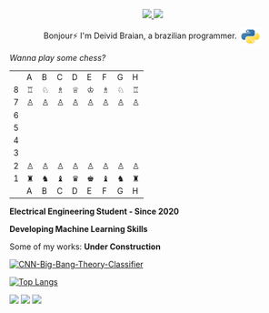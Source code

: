 
<p align="center">
    <a href="https://www.linkedin.com/in/deividsmarzaro/">
    <img src="https://img.shields.io/badge/LinkedIn-307cc5?style=for-the-badge&logo=linkedin&logoColor=white"/>
    </a>
    <img src="https://komarev.com/ghpvc/?username=braiansmarzaro&style=for-the-badge"/>
</p>

<p align="center">
    Bonjour⚡ I'm Deivid Braian, a brazilian programmer.
    <a href = "https://www.codewars.com/users/BraianSmarzaro" target="_blank">
    <img align="center" alt="Braian-Python" height="30" width="40" src="https://raw.githubusercontent.com/devicons/devicon/master/icons/python/python-original.svg"/>
    </a>
</p>

_Wanna play some chess?_

<p align="center">
<table>
  <tr>
    <td></td>
    <td class="label">A</td>
    <td class="label">B</td>
    <td class="label">C</td>
    <td class="label">D</td>
    <td class="label">E</td>
    <td class="label">F</td>
    <td class="label">G</td>
    <td class="label">H</td>
  </tr>
  <tr>
    <td class="label">8</td>
    <td class="white">♖</td>
    <td class="black">♘</td>
    <td class="white">♗</td>
    <td class="black">♕</td>
    <td class="white">♔</td>
    <td class="black">♗</td>
    <td class="white">♘</td>
    <td class="black">♖</td>
  </tr>
  <tr>
    <td class="label">7</td>
    <td class="black">♙</td>
    <td class="black">♙</td>
    <td class="black">♙</td>
    <td class="black">♙</td>
    <td class="black">♙</td>
    <td class="black">♙</td>
    <td class="black">♙</td>
    <td class="black">♙</td>
  </tr>
  <tr>
    <td class="label">6</td>
    <td class="white"></td>
    <td class="black"></td>
    <td class="white"></td>
    <td class="black"></td>
    <td class="white"></td>
    <td class="black"></td>
    <td class="white"></td>
    <td class="black"></td>
  </tr>
  <tr>
    <td class="label">5</td>
    <td class="black"></td>
    <td class="white"></td>
    <td class="black"></td>
    <td class="white"></td>
    <td class="black"></td>
    <td class="white"></td>
    <td class="black"></td>
    <td class="white"></td>
  </tr>
  <tr>
    <td class="label">4</td>
    <td class="white"></td>
    <td class="black"></td>
    <td class="white"></td>
    <td class="black"></td>
    <td class="white"></td>
    <td class="black"></td>
    <td class="white"></td>
    <td class="black"></td>
  <tr>
    <td class="label">3</td>
    <td class="black"></td>
    <td class="white"></td>
    <td class="black"></td>
    <td class="white"></td>
    <td class="black"></td>
    <td class="white"></td>
    <td class="black"></td>
    <td class="white"></td>
  </tr>
  <tr>
    <td class="label">2</td>
    <td class="white">♙</td>
    <td class="white">♙</td>
    <td class="white">♙</td>
    <td class="white">♙</td>
    <td class="white">♙</td>
    <td class="white">♙</td>
    <td class="white">♙</td>
    <td class="white">♙</td>
  </tr>
  <tr>
    <td class="label">1</td>
    <td class="white">♜</td>
    <td class="white">♞</td>
    <td class="white">♝</td>
    <td class="white">♛</td>
    <td class="white">♚</td>
    <td class="white">♝</td>
    <td class="white">♞</td>
    <td class="white">♜</td>
  </tr>

  <tr>
    <td></td>
    <td class="label">A</td>
    <td class="label">B</td>
    <td class="label">C</td>
    <td class="label">D</td>
    <td class="label">E</td>
    <td class="label">F</td>
    <td class="label">G</td>
    <td class="label">H</td>
  </tr>
</table>
</p>

**Electrical Engineering Student - Since 2020**

**Developing Machine Learning Skills**

Some of my works:
****Under Construction****
<p align="left">
  <a href="[https://github.com/braiansmarzaro/CNN-Big-Bang-Theory-Classifier]"><img width="400" src="https://github-readme-stats.vercel.app/api/pin/?username=braiansmarzaro&repo=CNN-Big-Bang-Theory-Classifier&theme=radical&hide_border=true&show_icons=false" alt="CNN-Big-Bang-Theory-Classifier"></a>
</p>

[![Top Langs](https://github-readme-stats.vercel.app/api/top-langs/?username=braiansmarzaro&layout=compact)](https://github.com/braiansmarzaro/github-readme-stats)

<div>
  <a href="https://instagram.com/deivid.chess" target="_blank"><img src="https://img.shields.io/badge/-Instagram-%23E4405F?style=for-the-badge&logo=instagram&logoColor=white" target="_blank"></a>
 	<a href="https://www.twitch.tv/deividchess" target="_blank"><img src="https://img.shields.io/badge/Twitch-9146FF?style=for-the-badge&logo=twitch&logoColor=white" target="_blank"></a>
  <a href = "mailto:deividbraian5@gmail.com"><img src="https://img.shields.io/badge/-Gmail-%23333?style=for-the-badge&logo=gmail&logoColor=white" target="_blank"></a>
 
</div>

<!--

♜	♞	♝	♚	♛	♝	♞	♜


<head>
    <style>
    .black {
        background-color: black;
        width: 50px;
        height: 50px;
        }
    .white {
        background-color: white;
        width: 50px;
        height: 50px;
        }
    .label {
        text-align: center;
        vertical-align: middle;
        font-size: larger;
        }
    </style>
</head>


Here are some ideas to get you started:

- 🔭 I’m currently working on ...
- 🌱 I’m currently learning ...
- 👯 I’m looking to collaborate on ...
- 🤔 I’m looking for help with ...
- 💬 Ask me about ...
- 📫 How to reach me: ...
- 😄 Pronouns: ...
- ⚡ Fun fact: ...
-->
